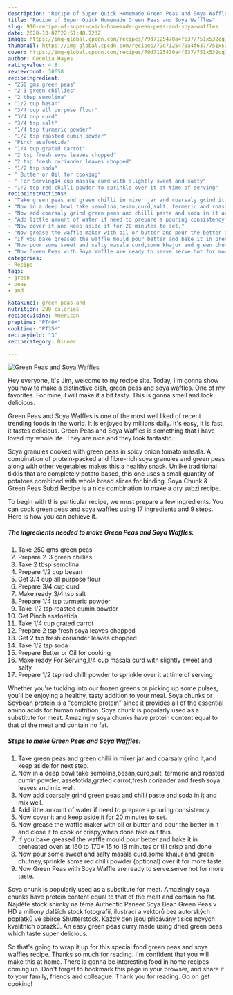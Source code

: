 ```yaml
---
description: "Recipe of Super Quick Homemade Green Peas and Soya Waffles"
title: "Recipe of Super Quick Homemade Green Peas and Soya Waffles"
slug: 910-recipe-of-super-quick-homemade-green-peas-and-soya-waffles
date: 2020-10-02T22:51:48.723Z
image: https://img-global.cpcdn.com/recipes/79d7125470a4f637/751x532cq70/green-peas-and-soya-waffles-recipe-main-photo.jpg
thumbnail: https://img-global.cpcdn.com/recipes/79d7125470a4f637/751x532cq70/green-peas-and-soya-waffles-recipe-main-photo.jpg
cover: https://img-global.cpcdn.com/recipes/79d7125470a4f637/751x532cq70/green-peas-and-soya-waffles-recipe-main-photo.jpg
author: Cecelia Hayes
ratingvalue: 4.8
reviewcount: 30658
recipeingredient:
- "250 gms green peas"
- "2-3 green chillies"
- "2 tbsp semolina"
- "1/2 cup besan"
- "3/4 cup all purpose flour"
- "3/4 cup curd"
- "3/4 tsp salt"
- "1/4 tsp turmeric powder"
- "1/2 tsp roasted cumin powder"
- "Pinch asafoetida"
- "1/4 cup grated carrot"
- "2 tsp fresh soya leaves chopped"
- "2 tsp fresh coriander leaves chopped"
- "1/2 tsp soda"
- " Butter or Oil for cooking"
- " For Serving14 cup masala curd with slightly sweet and salty"
- "1/2 tsp red chilli powder to sprinkle over it at time of serving"
recipeinstructions:
- "Take green peas and green chilli in mixer jar and coarsaly grind it,and keep aside for next step."
- "Now in a deep bowl take semolina,besan,curd,salt, termeric and roasted cumin powder, assefotida,grated carrot,fresh coriander and fresh soya leaves and mix well."
- "Now add coarsaly grind green peas and chilli paste and soda in it and mix well."
- "Add little amount of water if need to prepare a pouring consistency."
- "Now cover it and keep aside it for 20 minutes to set."
- "Now grease the waffle maker with oil or butter and pour the better in it and close it to cook or crispy,when done take out this."
- "If you bake greased the waffle mould pour better and bake it in preheated oven at 160 to 170* 15 to 18 minutes or till crisp and done"
- "Now pour some sweet and salty masala curd,some khajur and green chutney,sprinkle some red chilli powder (optional) over it for more taste."
- "Now Green Peas with Soya Waffle are ready to serve.serve hot for more taste."
categories:
- Recipe
tags:
- green
- peas
- and

katakunci: green peas and 
nutrition: 299 calories
recipecuisine: American
preptime: "PT40M"
cooktime: "PT35M"
recipeyield: "3"
recipecategory: Dinner

---
```



![Green Peas and Soya Waffles](https://img-global.cpcdn.com/recipes/79d7125470a4f637/751x532cq70/green-peas-and-soya-waffles-recipe-main-photo.jpg)

Hey everyone, it's Jim, welcome to my recipe site. Today, I'm gonna show you how to make a distinctive dish, green peas and soya waffles. One of my favorites. For mine, I will make it a bit tasty. This is gonna smell and look delicious.

Green Peas and Soya Waffles is one of the most well liked of recent trending foods in the world. It is enjoyed by millions daily. It's easy, it is fast, it tastes delicious. Green Peas and Soya Waffles is something that I have loved my whole life. They are nice and they look fantastic.

Soya granules cooked with green peas in spicy onion tomato masala. A combination of protein-packed and fibre-rich soya granules and green peas along with other vegetables makes this a healthy snack. Unlike traditional tikkis that are completely potato based, this one uses a small quantity of potatoes combined with whole bread slices for binding. Soya Chunk &amp; Green Peas Subzi Recipe is a nice combination to make a dry subzi recipe.


To begin with this particular recipe, we must prepare a few ingredients. You can cook green peas and soya waffles using 17 ingredients and 9 steps. Here is how you can achieve it.

<!--inarticleads1-->

##### The ingredients needed to make Green Peas and Soya Waffles:

1. Take 250 gms green peas
1. Prepare 2-3 green chillies
1. Take 2 tbsp semolina
1. Prepare 1/2 cup besan
1. Get 3/4 cup all purpose flour
1. Prepare 3/4 cup curd
1. Make ready 3/4 tsp salt
1. Prepare 1/4 tsp turmeric powder
1. Take 1/2 tsp roasted cumin powder
1. Get Pinch asafoetida
1. Take 1/4 cup grated carrot
1. Prepare 2 tsp fresh soya leaves chopped
1. Get 2 tsp fresh coriander leaves chopped
1. Take 1/2 tsp soda
1. Prepare  Butter or Oil for cooking
1. Make ready  For Serving,1/4 cup masala curd with slightly sweet and salty
1. Prepare 1/2 tsp red chilli powder to sprinkle over it at time of serving


Whether you&#39;re tucking into our frozen greens or picking up some pulses, you&#39;ll be enjoying a healthy, tasty addition to your meal. Soya chunks or Soybean protein is a &#34;complete protein&#34; since it provides all of the essential amino acids for human nutrition. Soya chunk is popularly used as a substitute for meat. Amazingly soya chunks have protein content equal to that of the meat and contain no fat. 

<!--inarticleads2-->

##### Steps to make Green Peas and Soya Waffles:

1. Take green peas and green chilli in mixer jar and coarsaly grind it,and keep aside for next step.
1. Now in a deep bowl take semolina,besan,curd,salt, termeric and roasted cumin powder, assefotida,grated carrot,fresh coriander and fresh soya leaves and mix well.
1. Now add coarsaly grind green peas and chilli paste and soda in it and mix well.
1. Add little amount of water if need to prepare a pouring consistency.
1. Now cover it and keep aside it for 20 minutes to set.
1. Now grease the waffle maker with oil or butter and pour the better in it and close it to cook or crispy,when done take out this.
1. If you bake greased the waffle mould pour better and bake it in preheated oven at 160 to 170* 15 to 18 minutes or till crisp and done
1. Now pour some sweet and salty masala curd,some khajur and green chutney,sprinkle some red chilli powder (optional) over it for more taste.
1. Now Green Peas with Soya Waffle are ready to serve.serve hot for more taste.


Soya chunk is popularly used as a substitute for meat. Amazingly soya chunks have protein content equal to that of the meat and contain no fat. Najděte stock snímky na téma Authentic Paneer Soya Bean Green Peas v HD a miliony dalších stock fotografií, ilustrací a vektorů bez autorských poplatků ve sbírce Shutterstock. Každý den jsou přidávány tisíce nových kvalitních obrázků. An easy green peas curry made using dried green peas which taste super delicious. 

So that's going to wrap it up for this special food green peas and soya waffles recipe. Thanks so much for reading. I'm confident that you will make this at home. There is gonna be interesting food in home recipes coming up. Don't forget to bookmark this page in your browser, and share it to your family, friends and colleague. Thank you for reading. Go on get cooking!
